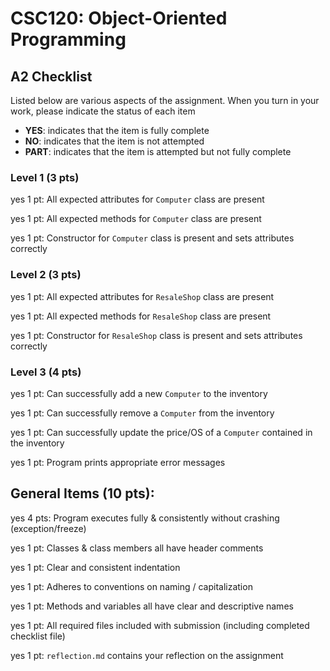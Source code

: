 # CSC120: Object-Oriented Programming
## A2 Checklist

Listed below are various aspects of the assignment.  When you turn in your work, please indicate the status of each item

- **YES**: indicates that the item is fully complete
- **NO**: indicates that the item is not attempted
- **PART**: indicates that the item is attempted but not fully complete

### Level 1 (3 pts)

yes 1 pt: All expected attributes for `Computer` class are present

yes 1 pt: All expected methods for `Computer` class are present

yes 1 pt: Constructor for `Computer` class is present and sets attributes correctly

### Level 2 (3 pts)

yes 1 pt: All expected attributes for `ResaleShop` class are present

yes 1 pt: All expected methods for `ResaleShop` class are present

yes 1 pt: Constructor for `ResaleShop` class is present and sets attributes correctly

### Level 3 (4 pts)

yes 1 pt: Can successfully add a new `Computer` to the inventory

yes 1 pt: Can successfully remove a `Computer` from the inventory

yes 1 pt: Can successfully update the price/OS of a `Computer` contained in the inventory

yes 1 pt: Program prints appropriate error messages

## General Items (10 pts):

yes 4 pts: Program executes fully & consistently without crashing (exception/freeze)

yes 1 pt: Classes & class members all have header comments

yes 1 pt: Clear and consistent indentation

yes 1 pt: Adheres to conventions on naming / capitalization

yes 1 pt: Methods and variables all have clear and descriptive names

yes 1 pt: All required files included with submission (including completed checklist file)

yes 1 pt: `reflection.md` contains your reflection on the assignment
